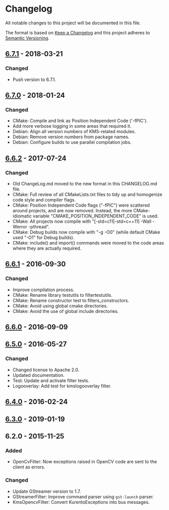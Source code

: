 # Changelog
All notable changes to this project will be documented in this file.

The format is based on [Keep a Changelog](https://keepachangelog.com/en/1.0.0/)
and this project adheres to [Semantic Versioning](https://semver.org/spec/v2.0.0.html).

## [6.7.1] - 2018-03-21

### Changed
- Push version to 6.7.1.

## [6.7.0] - 2018-01-24

### Changed
- CMake: Compile and link as Position Independent Code ('-fPIC').
- Add more verbose logging in some areas that required it.
- Debian: Align all version numbers of KMS-related modules.
- Debian: Remove version numbers from package names.
- Debian: Configure builds to use parallel compilation jobs.

## [6.6.2] - 2017-07-24

### Changed
- Old ChangeLog.md moved to the new format in this CHANGELOG.md file.
- CMake: Full review of all CMakeLists.txt files to tidy up and homogenize code style and compiler flags.
- CMake: Position Independent Code flags ("-fPIC") were scattered around projects, and are now removed. Instead, the more CMake-idiomatic variable "CMAKE_POSITION_INDEPENDENT_CODE" is used.
- CMake: All projects now compile with "[-std=c11|-std=c++11] -Wall -Werror -pthread".
- CMake: Debug builds now compile with "-g -O0" (while default CMake used "-O1" for Debug builds).
- CMake: include() and import() commands were moved to the code areas where they are actually required.

## [6.6.1] - 2016-09-30

### Changed
- Improve compilation process.
- CMake: Rename library testutils to filtertestutils.
- CMake: Rename constructor test to filters_constructors.
- CMake: Avoid using global cmake directories.
- CMake: Avoid the use of global include directories.

## [6.6.0] - 2016-09-09

## [6.5.0] - 2016-05-27

### Changed
- Changed license to Apache 2.0.
- Updated documentation.
- Test: Update and activate filter tests.
- Logooverlay: Add test for kmslogooverlay filter.

## [6.4.0] - 2016-02-24

## [6.3.0] - 2019-01-19

## 6.2.0 - 2015-11-25

### Added
- OpenCvFilter: Now exceptions raised in OpenCV code are sent to the client as errors.

### Changed
- Update GStreamer version to 1.7.
- GStreamerFilter: Improve command parser using `gst-launch` parser.
- KmsOpencvFilter: Convert KurentoExceptions into bus messages.

[6.7.1]: https://github.com/Kurento/kms-filters/compare/6.7.0...6.7.1
[6.7.0]: https://github.com/Kurento/kms-filters/compare/6.6.2...6.7.0
[6.6.2]: https://github.com/Kurento/kms-filters/compare/6.6.1...6.6.2
[6.6.1]: https://github.com/Kurento/kms-filters/compare/6.6.0...6.6.1
[6.6.0]: https://github.com/Kurento/kms-filters/compare/6.5.0...6.6.0
[6.5.0]: https://github.com/Kurento/kms-filters/compare/6.4.0...6.5.0
[6.4.0]: https://github.com/Kurento/kms-filters/compare/6.3.0...6.4.0
[6.3.0]: https://github.com/Kurento/kms-filters/compare/6.2.0...6.3.0
